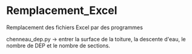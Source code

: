 # Remplacement_Excel
Remplacement des fichiers Excel par des programmes


chenneau_dep.py → entrer la surface de la toiture, la descente d'eau, le nombre de DEP et le nombre de sections.
